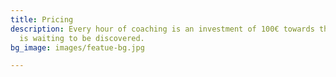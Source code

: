 ```yaml
---
title: Pricing
description: Every hour of coaching is an investment of 100€ towards the YOU that
  is waiting to be discovered.
bg_image: images/featue-bg.jpg

---
```

